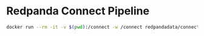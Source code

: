 # Redpanda Connect Pipeline

```bash
docker run --rm -it -v $(pwd):/connect -w /connect redpandadata/connect:4.46 streams -r shared.yaml connect1.yaml connect2.yaml
```
